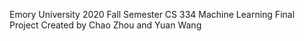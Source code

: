 Emory University 2020 Fall Semester
CS 334 Machine Learning Final Project
Created by Chao Zhou and Yuan Wang

